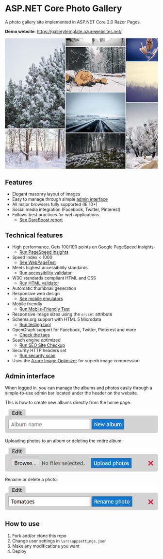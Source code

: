 # ASP.NET Core Photo Gallery 

A photo gallery site implemented in ASP.NET Core 2.0 Razor Pages.

**Demo website**: <https://gallerytemplate.azurewebsites.net/>

![Masonry](art/masonry.jpg "Masonry layout of images")

## Features

- Elegant masonry layout of images
- Easy to manage through simple [admin interface](#admin-interface)
- All major browsers fully supported (IE 10+)
- Social media integration (Facebook, Twitter, Pinterest)
- Follows best practices for web applications
  - [See DareBoost report](https://www.dareboost.com/en/report/59b6d2080cf2502fdb8c0c92)

## Technical features
- High performance. Gets 100/100 points on Google PageSpeed Insights 
  - [Run PageSpeed Insights](https://developers.google.com/speed/pagespeed/insights/?url=https%3A%2F%2Fgallerytemplate.azurewebsites.net%2F)
- Speed Index < 1000
  - [See WebPageTest](http://www.webpagetest.org/result/170906_HJ_74ec81831f4b73146377a6974e2b4f62/) 
- Meets highest accessibility standards 
  - [Run accessibility validator](http://wave.webaim.org/report#/https://gallerytemplate.azurewebsites.net)
- W3C standards compliant HTML and CSS 
  - [Run HTML validator](https://html5.validator.nu/?doc=https%3A%2F%2Fgallerytemplate.azurewebsites.net%2F)
- Automatic thumbnail generation
- Responsive web design
  - [See mobile emulators](https://www.responsinator.com/?url=https%3A%2F%2Fgallerytemplate.azurewebsites.net%2Falbum%2Fwinter%2F)
- Mobile friendly
  - [Run Mobile-Friendly Test](https://search.google.com/test/mobile-friendly?id=_iz8MUAbMZ6TqziOOgxISA)
- Responsive image sizes using the `srcset` attribute
- Schema.org support with HTML 5 Microdata 
  - [Run testing tool](https://search.google.com/structured-data/testing-tool#url=https%3A%2F%2Fgallerytemplate.azurewebsites.net%2F)
- OpenGraph support for Facebook, Twitter, Pinterest and more
  - [Check the tags](http://opengraphcheck.com/result.php?url=https%3A%2F%2Fgallerytemplate.azurewebsites.net%2F#.WbB4bLpFzK4)
- Seach engine optimized
  - [Run SEO Site Checkup](https://seositecheckup.com/seo-audit/gallerytemplate.azurewebsites.net)
- Security HTTP headers set
  - [Run security scan](https://securityheaders.io/?q=https%3A%2F%2Fgallerytemplate.azurewebsites.net%2F&hide=on&followRedirects=on)
- Uses the [Azure Image Optimizer](https://github.com/madskristensen/ImageOptimizerWebJob) for superb image compression

## Admin interface
When logged in, you can manage the albums and photos easily through a simple-to-use admin bar located under the header on the website.

This is how to create new albums directly from the home page:

![Admin Album View](art/admin-album-view.png)

Uploading photos to an album or deleting the entire album:

![Admin Album Upload](art/admin-album-upload.png)

Rename or delete a photo:

![Admin Photo](art/admin-photo.png)

## How to use

1. Fork and/or clone this repo
2. Change user settings in `\src\appsettings.json`
3. Make any modifications you want
4. Deploy